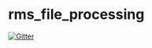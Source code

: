 # rms_file_processing

[![Gitter](https://badges.gitter.im/CINEOSCA/rms_file_processing.svg)](https://gitter.im/CINEOSCA/rms_file_processing?utm_source=badge&utm_medium=badge&utm_campaign=pr-badge&utm_content=badge)